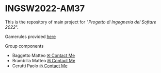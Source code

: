 # INGSW2022-AM37

This is the repository of main project for "_Progetto di Ingegneria del Softare 2022_".

Gamerules provided [here](https://www.craniocreations.it/wp-content/uploads/2021/11/Eriantys_ITA_bassa.pdf)

Group components

- Baggetto Matteo [✉ Contact Me](mailto:matteo.baggetto@mail.polimi.it)
- Brambilla Matteo [✉ Contact Me](mailto:matteo15.brambilla@mail.polimi.com)
- Cerutti Paolo [✉ Contact Me](mailto:paolo2.cerutti@mail.polimi.it)
